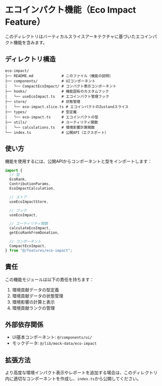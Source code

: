 # エコインパクト機能（Eco Impact Feature）

このディレクトリはバーティカルスライスアーキテクチャに基づいたエコインパクト機能を含みます。

## ディレクトリ構造

```
eco-impact/
├── README.md             # このファイル（機能の説明）
├── components/           # UIコンポーネント
│   └── CompactEcoImpact/ # コンパクト表示コンポーネント
├── hooks/                # 機能固有のカスタムフック
│   └── useEcoImpact.ts   # エコインパクト管理フック
├── store/                # 状態管理
│   └── eco-impact.slice.ts # エコインパクトのZustandスライス
├── types/                # 型定義
│   └── eco-impact.ts     # エコインパクトの型
├── utils/                # ユーティリティ関数
│   └── calculations.ts   # 環境影響計算関数
└── index.ts              # 公開API（エクスポート）
```

## 使い方

機能を使用するには、公開APIからコンポーネントと型をインポートします：

```typescript
import {
  // 型
  EcoRank,
  ContributionParams,
  EcoImpactCalculation,

  // ストア
  useEcoImpactStore,

  // フック
  useEcoImpact,

  // ユーティリティ関数
  calculateEcoImpact,
  getEcoRankFromDonation,

  // コンポーネント
  CompactEcoImpact,
} from "@/features/eco-impact";
```

## 責任

この機能モジュールは以下の責任を持ちます：

1. 環境貢献データの型定義
2. 環境貢献データの状態管理
3. 環境影響の計算と表示
4. 環境貢献ランクの管理

## 外部依存関係

- UI基本コンポーネント: `@/components/ui/`
- モックデータ: `@/lib/mock-data/eco-impact`

## 拡張方法

より高度な環境インパクト表示やレポートを追加する場合は、このディレクトリ内に適切なコンポーネントを作成し、`index.ts`から公開してください。

